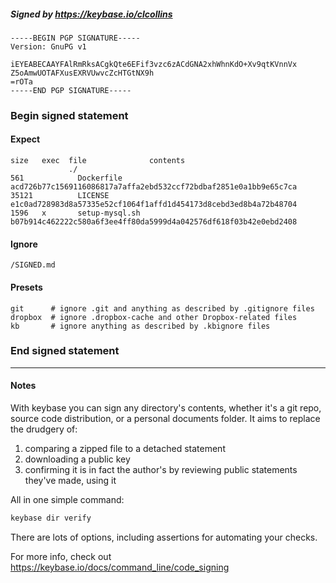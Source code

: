 ##### Signed by https://keybase.io/clcollins
```
-----BEGIN PGP SIGNATURE-----
Version: GnuPG v1

iEYEABECAAYFAlRmRksACgkQte6EFif3vzc6zACdGNA2xhWhnKdO+Xv9qtKVnnVx
Z5oAmwUOTAFXusEXRVUwvcZcHTGtNX9h
=rOTa
-----END PGP SIGNATURE-----

```

<!-- END SIGNATURES -->

### Begin signed statement 

#### Expect

```
size   exec  file              contents                                                        
             ./                                                                                
561            Dockerfile      acd726b77c1569116086817a7affa2ebd532ccf72bdbaf2851e0a1bb9e65c7ca
35121          LICENSE         e1c0ad728983d8a57335e52cf1064f1affd1d454173d8cebd3ed8b4a72b48704
1596   x       setup-mysql.sh  b07b914c462222c580a6f3ee4ff80da5999d4a042576df618f03b42e0ebd2408
```

#### Ignore

```
/SIGNED.md
```

#### Presets

```
git      # ignore .git and anything as described by .gitignore files
dropbox  # ignore .dropbox-cache and other Dropbox-related files    
kb       # ignore anything as described by .kbignore files          
```

<!-- summarize version = 0.0.9 -->

### End signed statement

<hr>

#### Notes

With keybase you can sign any directory's contents, whether it's a git repo,
source code distribution, or a personal documents folder. It aims to replace the drudgery of:

  1. comparing a zipped file to a detached statement
  2. downloading a public key
  3. confirming it is in fact the author's by reviewing public statements they've made, using it

All in one simple command:

```bash
keybase dir verify
```

There are lots of options, including assertions for automating your checks.

For more info, check out https://keybase.io/docs/command_line/code_signing